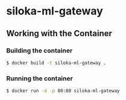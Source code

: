 # siloka-ml-gateway

## Working with the Container

### Building the container

```bash
$ docker build -t siloka-ml-gateway .
```

### Running the container

```bash
$ docker run -d -p 80:80 siloka-ml-gateway
```
